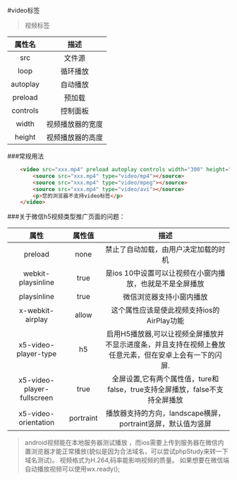 #video标签
>视频标签



|属性名|描述|
| :---: | :---: |
|src|文件源|
|loop|循环播放|
|autoplay|自动播放|
|preload|预加载|
|controls|控制面板|
|width|视频播放器的宽度|
|height|视频播放器的高度|



###常规用法
```html
	<video src="xxx.mp4" preload autoplay controls width="300" height="200">
		<source src="xxx.mp4" type="video/mp4"></source>
		<source src="xxx.mp4" type="video/mpeg"></source>
		<source src="xxx.mp4" type="video/avi"></source>
		<p>您的浏览器不支持video标签</p>
	</video>
```


###关于微信h5视频类型推广页面的问题：


|属性|属性值|描述
| :---: | :---:|:---: |
|preload|none|禁止了自动加载，由用户决定加载的时机|
|webkit-playsinline|true|是ios 10中设置可以让视频在小窗内播放，也就是不是全屏播放|
|playsinline|true|微信浏览器支持小窗内播放|
|x-webkit-airplay|allow|这个属性应该是使此视频支持ios的AirPlay功能|
|x5-video-player-type|h5|启用H5播放器,可以让视频全屏播放并不显示进度条，并且支持在视频上叠放任意元素，但在安卓上会有一下的闪屏.|
|x5-video-player-fullscreen|true|全屏设置,它有两个属性值，ture和false，true支持全屏播放，false不支持全屏播放|
|x5-video-orientation|portraint|播放器支持的方向，landscape横屏，portraint竖屏，默认值为竖屏|

> android视频能在本地服务器测试播放 ，而ios需要上传到服务器在微信内置浏览器才能正常播放(貌似是因为合法域名，可以尝试phpStudy来转一下域名测试)。
> 视频格式为H.264,码率能影响视频的质量。
> 如果想要在微信端自动播放视频可以使用wx.ready();
